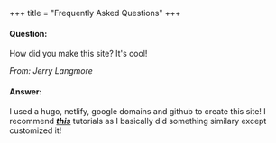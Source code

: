 +++
title = "Frequently Asked Questions"
+++

#### Question:
How did you make this site? It's cool!

_From: Jerry Langmore_
#### Answer:
I used a hugo, netlify, google domains and github to create this site! I recommend _**[this](https://www.youtube.com/playlist?list=PL-Kz5P-mYdMgAJDmRJquyMHfdaIOD-3oj "Youtube Tutorial")**_ tutorials as I basically did something similary except customized it!
